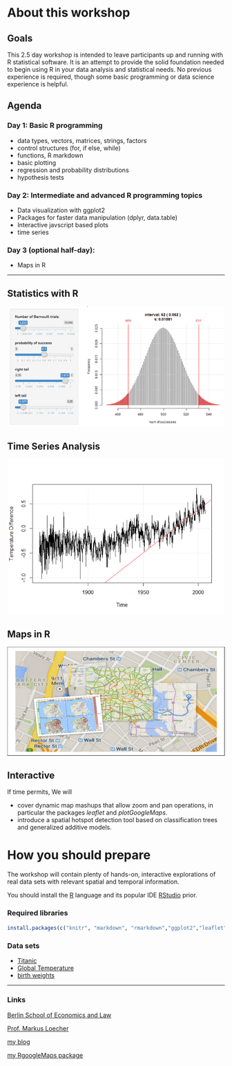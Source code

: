 About this workshop
===================

Goals
-----

This 2.5 day workshop is intended to leave participants up and running with R statistical software. It is an attempt to provide the solid foundation needed to begin using R in your data analysis and statistical needs. No previous experience is required, though some basic programming or data science experience is helpful.

Agenda
------

### Day 1: Basic R programming

-   data types, vectors, matrices, strings, factors
-   control structures (for, if else, while)
-   functions, R markdown
-   basic plotting
-   regression and probability distributions
-   hypothesis tests

### Day 2: Intermediate and advanced R programming topics

-   Data visualization with ggplot2
-   Packages for faster data manipulation (dplyr, data.table)
-   Interactive javscript based plots
-   time series

### Day 3 (optional half-day):

-   Maps in R

------------------------------------------------------------------------

Statistics with R
-----------------

![](figs/BinomialShiny1.png)

Time Series Analysis
--------------------

![](figs/GlobalTemperatures.png)

Maps in R
---------

![](figs/MapsCollage.png)

Interactive
-----------

If time permits, We will

-   cover dynamic map mashups that allow zoom and pan operations, in particular the packages *leaflet* and *plotGoogleMaps*.
-   introduce a spatial hotspot detection tool based on classification trees and generalized additive models.

How you should prepare
======================

The workshop will contain plenty of hands-on, interactive explorations of real data sets with relevant spatial and temporal information. 

You should install the [R](https://cran.r-project.org/) language and its popular IDE [RStudio](https://www.rstudio.com/products/rstudio/download/) prior.

### Required libraries

``` r
install.packages(c("knitr", "markdown", "rmarkdown","ggplot2","leaflet", "dygraphs","ggmap", "RgoogleMaps"))
```

### Data sets

-   [Titanic](data/TitanicTrain.csv)
-   [Global Temperature](data/global.dat)
-   [birth weights](data/BirthWeights.rda)

------------------------------------------------------------------------

### Links

[Berlin School of Economics and Law](http://www.hwr-berlin.de "BSEL Homepage")

[Prof. Markus Loecher](http://www.hwr-berlin.de/fachbereich-wirtschaftswissenschaften/kontakt/personen/kontakt-info/2184/ "ML official university link")

[my blog](https://blog.hwr-berlin.de/codeandstats/ "blog")

[my RgoogleMaps package](http://rgooglemaps.r-forge.r-project.org/ "RgoogleMaps on Rforge")
